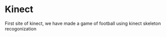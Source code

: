 Kinect
======

First site of kinect, we have made a game of football using kinect skeleton recogonization
